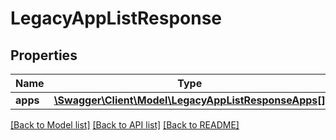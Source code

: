 # LegacyAppListResponse

## Properties
Name | Type | Description | Notes
------------ | ------------- | ------------- | -------------
**apps** | [**\Swagger\Client\Model\LegacyAppListResponseApps[]**](LegacyAppListResponseApps.md) |  | [optional] 

[[Back to Model list]](../README.md#documentation-for-models) [[Back to API list]](../README.md#documentation-for-api-endpoints) [[Back to README]](../README.md)



